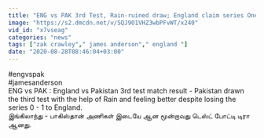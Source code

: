 ```yaml
---
title: "ENG vs PAK 3rd Test, Rain-ruined draw; England claim series Oneindia Tamil"
image: "https://s2.dmcdn.net/v/SQJ9O1VHZ3wbPFvWT/x240"
vid_id: "x7vseag"
categories: "news"
tags: ["zak crawley"," james anderson"," england "]
date: "2020-08-28T08:46:04+03:00"
---
```

#engvspak  <br>#jamesanderson  <br>ENG vs PAK : England vs Pakistan 3rd test match result - Pakistan drawn the third test with the help of Rain and feeling better despite losing the series 0 - 1 to England.  <br>இங்கிலாந்து - பாகிஸ்தான் அணிகள் இடையே ஆன மூன்றாவது டெஸ்ட் போட்டி டிரா ஆனது.
